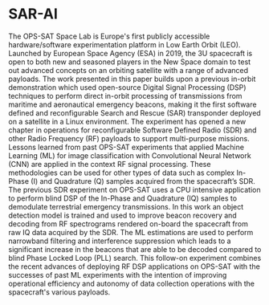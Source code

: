# SAR-AI

The OPS-SAT Space Lab is Europe's first publicly accessible hardware/software experimentation platform in Low Earth Orbit (LEO). Launched by European Space Agency (ESA) in 2019, the 3U spacecraft is open to both new and seasoned players in the New Space domain to test out advanced concepts on an orbiting satellite with a range of advanced payloads. The work presented in this paper builds upon a previous in-orbit demonstration which used open-source Digital Signal Processing (DSP) techniques to perform direct in-orbit processing of transmissions from maritime and aeronautical emergency beacons, making it the first software defined and reconfigurable Search and Rescue (SAR) transponder deployed on a satellite in a Linux environment. The experiment has opened a new chapter in operations for reconfigurable Software Defined Radio (SDR) and other Radio Frequency (RF) payloads to support multi-purpose missions. Lessons learned from past OPS-SAT experiments that applied Machine Learning (ML) for image classification with Convolutional Neural Network (CNN) are applied in the context RF signal processing. These methodologies can be used for other types of data such as complex In-Phase (I) and Quadrature (Q) samples acquired from the spacecraft’s SDR. The previous SDR experiment on OPS-SAT uses a CPU intensive application to perform blind DSP of the In-Phase and Quadrature (IQ) samples to demodulate terrestrial emergency transmissions. In this work an object detection model is trained and used to improve beacon recovery and decoding from RF spectrograms rendered on-board the spacecraft from raw IQ data acquired by the SDR. The ML estimations are used to perform narrowband filtering and interference suppression which leads to a significant increase in the beacons that are able to be decoded compared to blind Phase Locked Loop (PLL) search. This follow-on experiment combines the recent advances of deploying RF DSP applications on OPS-SAT with the successes of past ML experiments with the intention of improving operational efficiency and autonomy of data collection operations with the spacecraft's various payloads.
